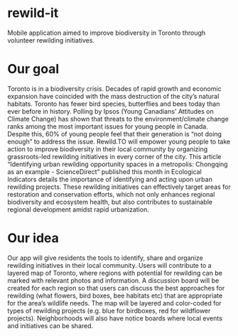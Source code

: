# rewild-it
Mobile application aimed to improve biodiversity in Toronto through volunteer rewilding initiatives.
# Our goal
Toronto is in a biodiversity crisis. Decades of rapid growth and economic expansion have coincided with the mass destruction of the city’s natural habitats. Toronto has fewer bird species, butterflies and bees today than ever before in history. Polling by Ipsos (Young Canadians' Attitudes on Climate Change) has shown that threats to the environment/climate change ranks among the most important issues for young people in Canada. Despite this, 60% of young people feel that their generation is “not doing enough” to address the issue. Rewild.TO will empower young people to take action to improve biodiversity in their local community by organizing grassroots-led rewilding initiatives in every corner of the city.
This article “Identifying urban rewilding opportunity spaces in a metropolis: Chongqing as an example - ScienceDirect” published this month in Ecological Indicators details the importance of identifying and acting upon urban rewilding projects. These rewilding initiatives can effectively target areas for restoration and conservation efforts, which not only enhances regional biodiversity and ecosystem health, but also contributes to sustainable regional development amidst rapid urbanization.
# Our idea
Our app will give residents the tools to identify, share and organize rewilding initiatives in their local community. Users will contribute to a layered map of Toronto, where regions with potential for rewilding can be marked with relevant photos and information. A discussion board will be created for each region so that users can discuss the best approaches for rewilding (what flowers, bird boxes, bee habitats etc) that are appropriate for the area’s wildlife needs. The map will be layered and color-coded for types of rewilding projects (e.g. blue for birdboxes, red for wildflower projects). Neighborhoods will also have notice boards where local events and initiatives can be shared.
